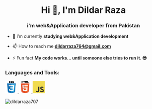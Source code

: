 <h1 align="center">Hi 👋, I'm Dildar Raza</h1>
<h3 align="center">i'm web&Application developer from Pakistan</h3>


- 🌱 I’m currently  **studying web&Application development**

- 📫 How to reach me **dildarraza764@gmail.com**

- ⚡ Fun fact **My code works… until someone else tries to run it. 😎**

<h3 align="left">Languages and Tools:</h3>
<p align="left"> <a href="https://www.w3schools.com/css/" target="_blank" rel="noreferrer"> <img src="https://raw.githubusercontent.com/devicons/devicon/master/icons/css3/css3-original-wordmark.svg" alt="css3" width="40" height="40"/> </a> <a href="https://www.w3.org/html/" target="_blank" rel="noreferrer"> <img src="https://raw.githubusercontent.com/devicons/devicon/master/icons/html5/html5-original-wordmark.svg" alt="html5" width="40" height="40"/> </a> <a href="https://developer.mozilla.org/en-US/docs/Web/JavaScript" target="_blank" rel="noreferrer"> <img src="https://raw.githubusercontent.com/devicons/devicon/master/icons/javascript/javascript-original.svg" alt="javascript" width="40" height="40"/> </a> </p>

<p><img align="center" src="https://github-readme-stats.vercel.app/api/top-langs?username=dildarraza707&show_icons=true&locale=en&layout=compact" alt="dildarraza707" /></p>
